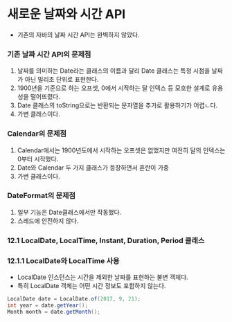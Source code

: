 # 새로운 날짜와 시간 API

+ 기존의 자바의 날짜 시간 API는 완벽하지 않았다.

### 기존 날짜 시간 API의 문제점
1. 날짜를 의미하는 Date라는 클래스의 이름과 달리 Date 클래스는 특정 시점을 날짜가 아닌 밀리초 단위로 표현한다.
2. 1900년을 기준으로 하는 오프셋, 0에서 시작하는 달 인덱스 등 모호한 설계로 유용성을 떨어뜨렸다.
3. Date 클래스의 toString으로는 반환되는 문자열을 추가로 활용하기가 어렵ㄴ다.
4. 가변 클래스이다.

### Calendar의 문제점
1. Calendar에서는 1900년도에서 시작하는 오프셋은 없앴지만 여전히 달의 인덱스는 0부터 시작했다.
2. Date와 Calendar 두 가지 클래스가 등장하면서 혼란이 가중
3. 가변 클래스이다.

### DateFormat의 문제점
1. 일부 기능은 Date클래스에서만 작동했다.
2. 스레드에 안전하지 않다.

### 12.1 LocalDate, LocalTime, Instant, Duration, Period 클래스

### 12.1.1 LocalDate와 LocalTime 사용
+ LocalDate 인스턴스는 시간을 제외한 날짜를 표현하는 불변 객체다.
+ 특히 LocalDate 객체는 어떤 시간 정보도 포함하지 않는다.
```java
LocalDate date = LocalDate.of(2017, 9, 21);
int year = date.getYear();
Month month = date.getMonth();
```
